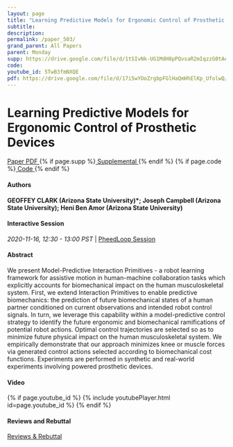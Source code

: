 ```yaml
---
layout: page
title: "Learning Predictive Models for Ergonomic Control of Prosthetic Devices"
subtitle: 
description:
permalink: /paper_503/
grand_parent: All Papers
parent: Monday
supp: https://drive.google.com/file/d/1tSIvNk-UG1MdH0pPQvsaR2mIqzzG0tAe/view
code: 
youtube_id: 5TwB3fmNXQE
pdf: https://drive.google.com/file/d/17i5wYOoZrgbpFGlHaQmHhElKp_UfolwQ/view
---
```


# Learning Predictive Models for Ergonomic Control of Prosthetic Devices

<a href="https://drive.google.com/file/d/17i5wYOoZrgbpFGlHaQmHhElKp_UfolwQ/view" target="_blank" rel="noopener noreferrer" class="btn btn-blue"><i class="fa fa-file-text-o" aria-hidden="true"></i> Paper PDF </a> {% if page.supp %}<a href="https://drive.google.com/file/d/1tSIvNk-UG1MdH0pPQvsaR2mIqzzG0tAe/view" target="_blank" rel="noopener noreferrer" class="btn btn-green"><i class="fa fa-file-text-o" aria-hidden="true"></i> Supplemental </a>{% endif %} {% if page.code %}<a href="" target="_blank" rel="noopener noreferrer" class="btn"><i class="fa fa-github" aria-hidden="true"></i> Code </a>{% endif %} 

#### Authors
**GEOFFEY CLARK (Arizona State University)*; Joseph Campbell (Arizona State University); Heni Ben Amor (Arizona State University)**

#### Interactive Session
<em>2020-11-16, 12:30 - 13:00 PST </em> | <a href="https://pheedloop.com/corl2020/virtual/?page=sessions&section=SES1AMRGLZ7ONQB1D" target="_blank" rel="noopener noreferrer"> PheedLoop Session <i class="fa fa-external-link" aria-hidden="true"></i> </a> 

#### Abstract
We present Model-Predictive Interaction Primitives - a robot learning framework for assistive motion in human-machine collaboration tasks which explicitly accounts for biomechanical impact on the human musculoskeletal system. First, we extend Interaction Primitives to enable predictive biomechanics: the prediction of future biomechanical states of a human partner conditioned on current observations and intended robot control signals. In turn, we leverage this capability within a model-predictive control strategy to identify the future ergonomic and biomechanical ramifications of potential robot actions. Optimal control trajectories are selected so as to minimize future physical impact on the human musculoskeletal system. We empirically demonstrate that our approach minimizes knee or muscle forces via generated control actions selected according to biomechanical cost functions. Experiments are performed in synthetic and real-world experiments involving powered prosthetic devices.

#### Video
{% if page.youtube_id %}
{% include youtubePlayer.html id=page.youtube_id %}
{% endif %}

#### Reviews and Rebuttal
<a href="https://drive.google.com/file/d/1bEGH2eiSL3wwfnOnjVOZdE4ANUI_1MRe/view" target="_blank" rel="noopener noreferrer" class="btn btn-purple"><i class="fa fa-pencil-square-o" aria-hidden="true"></i> Reviews & Rebuttal </a>

